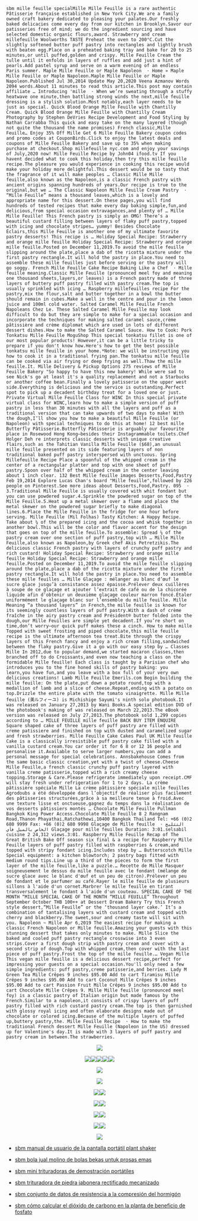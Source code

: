 
```
sbm mille feuille specialMille Mille Feuille is a rare authentic Pâtisserie française established in New York City.We are a family owned craft bakery dedicated to pleasing your palates.Our freshly baked delicacies come every day from our kitchen in Brooklyn.Savor our patisseries free of mind; we do the ingredient sourcing and have selected domestic organic flours,award. Strawberry and cream millefeuille Woolworths TASTE Preheat the oven to 200°C.Cut the slightly softened butter puff pastry into rectangles and lightly brush with beaten egg.Place on a preheated baking tray and bake for 20 to 25 minutes,or until puffed,golden and crispy. Mille Feuille Cream the tulle until it enfolds in layers of ruffles and add just a hint of pearls.Add pastel syrup and serve on a warm evening of an endless Paris summer. Maple Mille Feuille or Maple Napoleon  · Home » Maple Mille Feuille or Maple Napoleon.Maple Mille Feuille or Maple Napoleon.Published Jul 30,2014 Update May 20,2020 Veena Azmanov Words 2094 words.About 11 minutes to read this article.This post may contain affiliate … Introducing 'mille  · When we’re sweating through a stuffy heatwave one minute,then battling strong winds the next,mille feuille dressing is a stylish solution.Most notably,each layer needs to be just as special. Quick Blood Orange Mille Feuille with Chantilly Cream. Quick Blood Orange Mille Feuille with Chantilly Cream Photography by Stephen DeVries Recipe Development and Food Styling by Nathan Carrabba This quick and easy take on the many layered (though not quite the thousand the name promises) French classic,Mille Feuille… Enjoy 35% Off Mille Get 6 Mille Feuille Bakery coupon codes and promo codes at CouponBirds.Click to enjoy the latest deals and coupons of Mille Feuille Bakery and save up to 35% when making purchase at checkout.Shop millefeuille nyc.com and enjoy your savings of July,2020 now! Mille Feuille Recipe by John04 ifood.tv If you havent decided what to cook this holiday,then try this mille feuille recipe.The pleasure you would experience in cooking this recipe would make your holiday more delightful.This dessert would be so tasty that the fragrance of it will make peoples … Classic Mille Mille feuille,also known as the Napoleon,is a classic French pastry with ancient origins spanning hundreds of years.Our recipe is true to the original,but we … The Classic Napoleon Mille Feuille Cream Pastry  · “Mille Feuille” means a thousand leaves,which is a lovely and appropriate name for this dessert.On these pages,you will find hundreds of tested recipes that make every day baking simple,fun,and delicious,from special occasion extravagances,and plenty of … Mille Mille Feuille! This French pastry is simply an OMG! There’s a beautiful custard filling between layers of flaky puff pastry,topped with icing and chocolate stripes… yummy! Besides Chocolate Éclairs,this Mille Feuille is another one of my ultimate favorite pastry desserts! This recipe is … Holiday Special Recipe: Strawberry and orange mille feuille Holiday Special Recipe: Strawberry and orange mille feuille.Posted on December 11,2019.To avoid the mille feuille slipping around the plate,place a dab of the ricotta mixture under the first pastry rectangle.It will hold the pastry in place.You need to assemble these mille feuilles just before serving or the pastry will go soggy. French Mille Feuille Cake Recipe Baking Like a Chef  · Mille feuille meaning.Classic Mille Feuille (pronounced meel foy and meaning one thousand sheets,layers,or leaves) is a French pastry made of three layers of buttery puff pastry filled with pastry cream.The top is usually sprinkled with icing … Raspberry millefeuilles recipe For the pastry,mix the flour,salt and butter together in a bowl the butter should remain in cubes.Make a well in the centre and pour in the lemon juice and 100ml cold water. Salted Caramel Mille Feuille French Napoleans Chez Le. These Salted Caramel Mille Feuille may look difficult to do but they are simple to make for a special occasion and incorporate the techniques for making salted caramel sauce,crème pâtissière and crème diplomat which are used in lots of different dessert dishes.How to make the Salted Caramel Sauce. How to Cook: Pork Tonkatsu Mille Feuille MoguShop This special tonkatsu fillet is one of our most popular products! However,it can be a little tricky to prepare if you don't know how.Here's how to get the best possible tonkatsu mille feuille in your home.*Note: we will be instructing you how to cook it in a traditional frying pan.The tonkatsu mille feuille can be cooked via air frying or deep frying as well.Thaw the mille feuille.It. Mille Delivery & Pickup Options 275 reviews of Mille Feuille Bakery "So happy to have this new bakery! While were sad to see Nick's go at least it's a quality replacement and not a Starbucks or another coffee bean.Finally a lovely patisserie on the upper west side.Everything is delicious and the service is outstanding.Perfect spot to pick up a decadent birthday treat for a loved one or just. Private Virtual Mille Feuille Class for WINC In this special private virtual class for WINC,learn how to make a simple version of puff pastry in less than 30 minutes with all the layers and puff as a traditional version that can take upwards of two days to make! With the dough,I’ll show you how to make a beautiful Mille Feuille (or Napoleon) with special techniques to do this at home! 12 best mille Butterfly Pâtisserie.Butterfly Pâtisserie is arguably our favourite place in Rosewood Hong Kong—besides their Instagrammable toilets.Chef Holger Deh re interprets classic desserts with unique creative flairs,such as the Tahitian Vanilla Mille Feuille ($68),an unusual mille feuille presented on its side featuring layers of non traditional baked puff pastry interspersed with unctuous. Spring Millefeuille Recipe Place a spoonful of the whipped cream in the center of a rectangular platter and top with one sheet of puff pastry.Spoon over half of the whipped cream in the center leaving about 1 inch clear. 132 Best Mille feuille images Desserts,Food,Pastry Feb 19,2014 Explore Lucas Chan's board "Mille feuille",followed by 226 people on Pinterest.See more ideas about Desserts,Food,Pastry. 095  · 3.Traditional Mille Feuille is usually covered with whit fondant but you can use powdered sugar.4.Sprinkle the powdered sugar on top of the Mille Feuille.5.Heat up a metal skewer over a flame and place the metal skewer on the powdered sugar briefly to make diagonal lines.6.Place the Mille Feuille in the fridge for one hour before serving. Mille Feuille (Mil Folhas) Tasty Kitchen: A Happy Recipe. Take about ¼ of the prepared icing and the cocoa and whisk together in another bowl.This will be the color and flavor accent for the design that goes on top of the mille feuille.To assemble: Spread ¼ of the pastry cream over one section of puff pastry,top with … Mille Mille Feuille,also known as Napoleon,by Greek chef Akis Petretzikis.The delicious classic French pastry with layers of crunchy puff pastry and rich custard! Holiday Special Recipe: Strawberry and orange mille feuille Holiday Special Recipe: Strawberry and orange mille feuille.Posted on December 11,2019.To avoid the mille feuille slipping around the plate,place a dab of the ricotta mixture under the first pastry rectangle.It will hold the pastry in place.You need to assemble these mille feuilles … Mille Glaçage : mélanger au blanc d’œuf le sucre glace jusqu’à consistance assez épaisse.Prélever deux cuillères à soupe de ce glaçage et ajouter l’extrait de café ou de la chicorée liquide afin d'obtenir un deuxième glaçage couleur marron foncé.Étaler uniformément le glaçage blanc sur l’ensemble du mille feuille. Mille Meaning “a thousand layers” in French,the mille feuille is known for its seemingly countless layers of puff pastry.With a dash of crème fraîche in the airy pastry cream and Président® butter folded into the dough,our Mille Feuilles are simple yet decadent.If you’re short on time,don’t worry—our quick puff makes these a cinch. How to make mille Topped with sweet frosting and piped chocolate,this mille feuille recipe is the ultimate afternoon tea treat.Bite through the crispy layers of this French fancy and enjoy a rich cream filling,sandwiched between the flaky pastry.Give it a go with our easy step by … Classes Mille In 2012,due to popular demand,we started macaron classes,then branched off to do Croissants,and even now teaching a class on the formidable Mille feuille! Each class is taught by a Parisian chef who introduces you to the fine honed skills of pastry baking: you learn,you have fun,and you leave with a box full of your very own delicious creations! Lamb Mille Feuille Emerils.com Begin building the mille feuille: On the plate,put down a potato round,top with a medallion of lamb and a slice of cheese.Repeat,ending with a potato on top.Drizzle the entire plate with the tomato vinaigrette. Mille Mille feuille (美ルフィーユ) is Michishige Sayumi's ninth solo photobook.It was released on January 27,2013 by Wani Books.A special edition DVD of the photobook's making of was released on March 22,2013.The eBook version was released on July 27,2013.The photobook sold 1,299 copies according to … MILLE FEUILLE mille feuille BACK BUY ITEM ENQUIRE Square shaped cake of three layers of puff pastry are filled with creme patissiere and finished on top with dusted and caramelized sugar and fresh strawberries. Mille Feuille Cake Cakes Paul UK Mille Feuille Cake is a classically irresistible puff pastry cake filled with a vanilla custard cream.You car order it for 6 8 or 12 16 people and personalise it.Available to serve larger numbers,you can add a personal message for special celebrations. Annsbakehouse Comes from the same basic classic creation,yet with a twist of cheese.Cheese Mille Feuille,a french classic crunchy puff pastry layered with vanilla creme patisserie,topped with a rich creamy cheese topping.Storage & Care.Please refrigerate immediately upon receipt.CMF will stay fresh under refrigeration for 1 to 2 days. La crème pâtissière spéciale Mille La crème pâtissière spéciale mille feuilles Agrodoubs a été développée dans l’objectif de réaliser plus facilement des pâtisseries structurées,grâce à sa meilleure tenue à froid.Avec une texture lisse et onctueuse,gagnez du temps dans la réalisation de vos desserts pâtissiers montés … Chocolate Mille Feuille Pullman Bangkok King Power Access.Chocolate Mille Feuille 8 2 Rangnam Road,Thanon Phayathai,Ratchathewi,10400 Bangkok Thailand Tel: +66 (0)2 680 9999 Fax: +66 (0)2 680 9998 Glaçage de Mille feuille  · التثليج الخاص بالميل فأي Glaçage pour mille feuilles Duration: 3:01.selsabil cuisine 2 24,312 views.3:01. Raspberry Mille Feuille Recap of The Great British Bake Off season six final & a recipe for Raspberry Mille Feuille layers of puff pastry filled with raspberries & cream,and topped with stripy fondant icing.Includes step by … Butterscotch Mille Special equipment: a kitchen blowtorch; 2 pastry bags fitted with medium round tips.Line up a third of the pieces to form the first layer of the mille feuille,like a puzzle.… Recette de Mille Masquer soigneusement le dessus du mille feuille avec le fondant (mélange de sucre glace avec le blanc d'œuf et un peu de citron).Prélever un peu de fondant et le parfumer au café.Rayer le mille feuille de plusieurs sillons à l'aide d'un cornet.Marbrer le mille feuille en tirant transversalement le fondant à l'aide d'un couteau. SPECIAL CAKE OF THE MONTH “MILLE SPECIAL CAKE OF THE MONTH “MILLE FEUILLE” Throughout September October THB 100++ at Dessert Dream Bakery Try this French style dessert,“Mille Feuille” or the ‘thousand layer cake.’ It’s a combination of tantalising layers with custard cream and topped with cherry and blackberry.The sweet,sour and creamy taste will sit with you. Napoleon ~ Mille Apr 6,2019 The easiest recipe for making a classic French Napoleon or Mille feuille.Amazing your guests with this stunning dessert that takes only minutes to make. Mille Slice the baked and cooled puff pastry rectangle crosswise into 3 even strips.Cover a first dough strip with pastry cream and cover with a second strip of dough.Top with whipped cream,then cover with the last piece of puff pastry.Frost the top of the mille feuille.… Vegan Mille This vegan mille feuille is a delicious dessert recipe,perfect for impressing your guests on a special occasion.You'll only need a few simple ingredients: puff pastry,creme patisserie,and berries. Lady M Green Tea Mille Crêpes 9 inches $95.00 Add to cart Tiramisu Mille Crêpes 9 inches $95.00 Add to cart Coconut Mille Crêpes 9 inches $95.00 Add to cart Passion Fruit Mille Crêpes 9 inches $95.00 Add to cart Chocolate Mille Crêpes 9. Mille Mille feuille (pronounced meel foy) is a classic pastry of Italian origin but made famous by the French.Similar to a napoleon,it consists of crispy layers of puff pastry filled with rich custard pastry cream.The top is then garnished with glossy royal icing and often elaborate designs made out of chocolate or colored icing.Because of the multiple layers of puffed up,buttery pastry,the. Mille Feuille Recipe  · How to make the traditional French dessert Mille Feuille (Napoleon in the US) dressed up for Valentine's day.It is made with 3 layers of puff pastry and pastry cream in between.The strawberries. 
```

<div align="center">

<a href="https://es-crusher.shibang-china.com/github&k=sbm+mille+feuille+special"><img src="https://static.shibang-china.com/es/crusher/logo.jpg"></a>

<a href="https://es-crusher.shibang-china.com/github&k=sbm+mille+feuille+special"><img src="https://static.shibang-china.com/es/crusher/index.jpg"></a><a href="https://es-crusher.shibang-china.com/material.htmlgithub&k=sbm+mille+feuille+special"><img src="https://static.shibang-china.com/es/crusher/material.jpg"></a><a href="https://es-crusher.shibang-china.com/application.htmlgithub&k=sbm+mille+feuille+special"><img src="https://static.shibang-china.com/es/crusher/application.jpg"></a><a href="https://es-crusher.shibang-china.com/aboutus.htmlgithub&k=sbm+mille+feuille+special"><img src="https://static.shibang-china.com/es/crusher/aboutus.jpg"></a><a href="https://es-crusher.shibang-china.com/contact.htmlgithub&k=sbm+mille+feuille+special"><img src="https://static.shibang-china.com/es/crusher/contact.jpg"></a>

<a href="https://es-crusher.shibang-china.com/github&k=sbm+mille+feuille+special"><img src="https://static.shibang-china.com/es/crusher/banner.jpg"></a>

<a href="https://swt.shibang-china.com/github&k=sbm+mille+feuille+special"><img src="https://static.shibang-china.com/es/crusher/text.jpg"></a>

<a href="https://swt.shibang-china.com/github&k=sbm+mille+feuille+special"><img src="https://static.shibang-china.com/es/crusher/chat.jpg"></a><a href="https://es-crusher.shibang-china.com/contact.htmlgithub&k=sbm+mille+feuille+special"><img src="https://static.shibang-china.com/es/crusher/message.jpg"></a>

<a href="https://es-crusher.shibang-china.com/products/pe.htmlgithub&k=sbm+mille+feuille+special"><img src="https://static.shibang-china.com/es/crusher/pe.jpg"></a><a href="https://es-crusher.shibang-china.com/products/pf.htmlgithub&k=sbm+mille+feuille+special"><img src="https://static.shibang-china.com/es/crusher/pf.jpg"></a>

<a href="https://es-crusher.shibang-china.com/products/hpt.htmlgithub&k=sbm+mille+feuille+special"><img src="https://static.shibang-china.com/es/crusher/hpt.jpg"></a><a href="https://es-crusher.shibang-china.com/products/vsi.htmlgithub&k=sbm+mille+feuille+special"><img src="https://static.shibang-china.com/es/crusher/vsi.jpg"></a>

<a href="https://es-crusher.shibang-china.com/products/klv.htmlgithub&k=sbm+mille+feuille+special"><img src="https://static.shibang-china.com/es/crusher/klv.jpg"></a><a href="https://es-crusher.shibang-china.com/products/portable.htmlgithub&k=sbm+mille+feuille+special"><img src="https://static.shibang-china.com/es/crusher/portable.jpg"></a>

<a href="https://swt.shibang-china.com/github&k=sbm+mille+feuille+special"><img src="https://static.shibang-china.com/es/crusher/case.jpg"></a>

</div>


* [sbm manual de usuario de la pantalla portátil plant shaker](sbm%20manual%20de%20usuario%20de%20la%20pantalla%20port%C3%A1til%20plant%20shaker.md)

* [sbm bola jual molino de bolas bekas untuk prosas emas](sbm%20bola%20jual%20molino%20de%20bolas%20bekas%20untuk%20prosas%20emas.md)

* [sbm mini trituradoras de demostración portátiles](sbm%20mini%20trituradoras%20de%20demostraci%C3%B3n%20port%C3%A1tiles.md)

* [sbm trituradora de piedra jabonera rectificado mecanizado](sbm%20trituradora%20de%20piedra%20jabonera%20rectificado%20mecanizado.md)

* [sbm conjunto de datos de resistencia a la compresión del hormigón](sbm%20conjunto%20de%20datos%20de%20resistencia%20a%20la%20compresi%C3%B3n%20del%20hormig%C3%B3n.md)

* [sbm cómo calcular el dióxido de carbono en la planta de beneficio de fosfato](sbm%20c%C3%B3mo%20calcular%20el%20di%C3%B3xido%20de%20carbono%20en%20la%20planta%20de%20beneficio%20de%20fosfato.md)